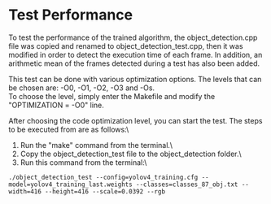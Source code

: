 # Test Performance

To test the performance of the trained algorithm, the object_detection.cpp file was copied and renamed to object_detection_test.cpp, then it was modified in order to detect the execution time of each frame. In addition, an arithmetic mean of the frames detected during a test has also been added.

This test can be done with various optimization options. The levels that can be chosen are: -O0, -O1, -O2, -O3 and -Os. \
To choose the level, simply enter the Makefile and modify the "OPTIMIZATION = -O0" line.

After choosing the code optimization level, you can start the test. The steps to be executed from are as follows:\
1. Run the "make" command from the terminal.\
2. Copy the object_detection_test file to the object_detection folder.\
3. Run this command from the terminal:\
```
./object_detection_test --config=yolov4_training.cfg --model=yolov4_training_last.weights --classes=classes_87_obj.txt --width=416 --height=416 --scale=0.0392 --rgb
```
